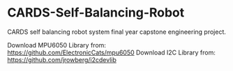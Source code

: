 # CARDS-Self-Balancing-Robot
CARDS self balancing robot system final year capstone engineering project.

Download MPU6050 Library from: https://github.com/ElectronicCats/mpu6050
Download I2C Library from: https://github.com/jrowberg/i2cdevlib
